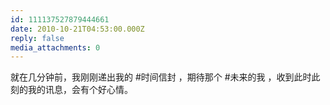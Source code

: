 ```yaml
---
id: 111137527879444661
date: 2010-10-21T04:53:00.000Z
reply: false
media_attachments: 0
---
```


就在几分钟前，我刚刚递出我的 #时间信封 ，期待那个 #未来的我 ，收到此时此刻的我的讯息，会有个好心情。 ​​​​

